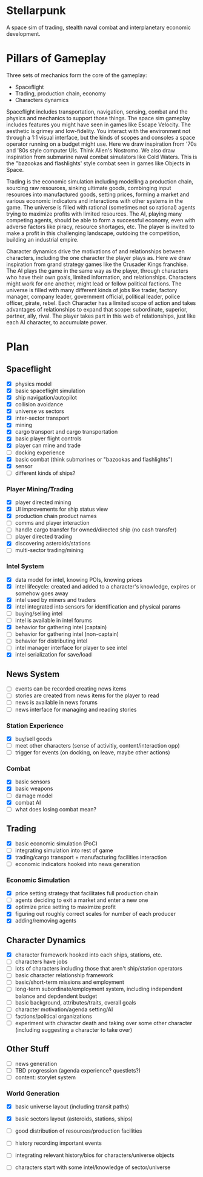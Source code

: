 # Stellarpunk

A space sim of trading, stealth naval combat and interplanetary economic
development.

# Pillars of Gameplay

Three sets of mechanics form the core of the gameplay:

* Spaceflight
* Trading, production chain, economy
* Characters dynamics

Spaceflight includes transportation, navigation, sensing, combat and the
physics and mechanics to support those things. The space sim gameplay includes
features you might have seen in games like Escape Velocity. The aesthetic is
grimey and low-fidelity. You interact with the environment not through a 1:1
visual interface, but the kinds of scopes and consoles a space operator running
on a budget might use. Here we draw inspiration from '70s and '80s style
computer UIs. Think Alien's Nostromo. We also draw inspiration from submarine
naval combat simulators like Cold Waters. This is the "bazookas and
flashlights' style combat seen in games like Objects in Space.

Trading is the economic simulation including modelling a production chain,
sourcing raw resources, sinking ultimate goods, combinging input resources into
manufactured goods, setting prices, forming a market and various economic
indicators and interactions with other systems in the game. The universe is
filled with rational (sometimes not so rational) agents trying to maximize
profits with limited resources. The AI, playing many competing agents, should
be able to form a successful economy, even with adverse factors like piracy,
resource shortages, etc. The player is invited to make a profit in this
challenging landscape, outdoing the competition, building an industrial empire.

Character dynamics drive the motivations of and relationships between
characters, including the one character the player plays as. Here we draw
inspiration from grand strategy games like the Crusader Kings franchise. The AI
plays the game in the same way as the player, through characters who have their
own goals, limited information, and relationships. Characters might work for
one another, might lead or follow political factions. The universe is filled
with many different kinds of jobs like trader, factory manager, company leader,
government official, political leader, police officer, pirate, rebel. Each
Character has a limited scope of action and takes advantages of relationships
to expand that scope: subordinate, superior, partner, ally, rival. The player
takes part in this web of relationships, just like each AI character, to
accumulate power.

# Plan

## Spaceflight

- [x] physics model
- [x] basic spaceflight simulation
- [x] ship navigation/autopilot
- [x] collision avoidance
- [x] universe vs sectors
- [x] inter-sector transport
- [x] mining
- [x] cargo transport and cargo transportation
- [x] basic player flight controls
- [x] player can mine and trade
- [ ] docking experience
- [x] basic combat (think submarines or "bazookas and flashlights")
- [x] sensor
- [ ] different kinds of ships?

### Player Mining/Trading

- [x] player directed mining
- [x] UI improvements for ship status view
- [x] production chain product names
- [ ] comms and player interaction
- [ ] handle cargo transfer for owned/directed ship (no cash transfer)
- [ ] player directed trading
- [x] discovering asteroids/stations
- [ ] multi-sector trading/mining

### Intel System

- [x] data model for intel, knowing POIs, knowing prices
- [x] intel lifecycle: created and added to a character's knowledge, expires or
      somehow goes away
- [x] intel used by miners and traders
- [x] intel integrated into sensors for identification and physical params
- [ ] buying/selling intel
- [ ] intel is available in intel forums
- [x] behavior for gathering intel (captain)
- [ ] behavior for gathering intel (non-captain)
- [ ] behavior for distributing intel
- [ ] intel manager interface for player to see intel
- [x] intel serialization for save/load

## News System

- [ ] events can be recorded creating news items
- [ ] stories are created from news items for the player to read
- [ ] news is available in news forums
- [ ] news interface for managing and reading stories

### Station Experience

- [x] buy/sell goods
- [ ] meet other characters (sense of activitiy, content/interaction opp)
- [ ] trigger for events (on docking, on leave, maybe other actions)

### Combat

- [x] basic sensors
- [x] basic weapons
- [ ] damage model
- [x] combat AI
- [ ] what does losing combat mean?

## Trading

- [x] basic economic simulation (PoC)
- [ ] integrating simulation into rest of game
- [x] trading/cargo transport + manufacturing facilities interaction
- [ ] economic indicators hooked into news generation

### Economic Simulation

- [x] price setting strategy that facilitates full production chain
- [ ] agents deciding to exit a market and enter a new one
- [x] optimize price setting to maximize profit
- [x] figuring out roughly correct scales for number of each producer
- [x] adding/removing agents

## Character Dynamics

- [x] character framework hooked into each ships, stations, etc.
- [ ] characters have jobs
- [ ] lots of characters including those that aren't ship/station operators
- [ ] basic character relationship framework
- [ ] basic/short-term missions and employment
- [ ] long-term subordinate/employment system, including independent balance
      and depdendent budget
- [ ] basic background, attributes/traits, overall goals
- [ ] character motivation/agenda setting/AI
- [ ] factions/political organizations
- [ ] experiment with character death and taking over some other character
      (including suggesting a character to take over)

## Other Stuff

- [ ] news generation
- [ ] TBD progression (agenda experience? questlets?)
- [ ] content: storylet system

### World Generation

- [x] basic universe layout (including transit paths)
- [x] basic sectors layout (asteroids, stations, ships)
- [ ] good distribution of resources/production facilities
- [ ] history recording important events
- [ ] integrating relevant history/bios for characters/universe objects
- [ ] characters start with some intel/knowledge of sector/universe

